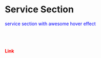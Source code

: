 # Service Section
<p style="color:blue;">service section with awesome hover effect</p>
<br><br>
<h4 style="color:red;">Link</h4>
